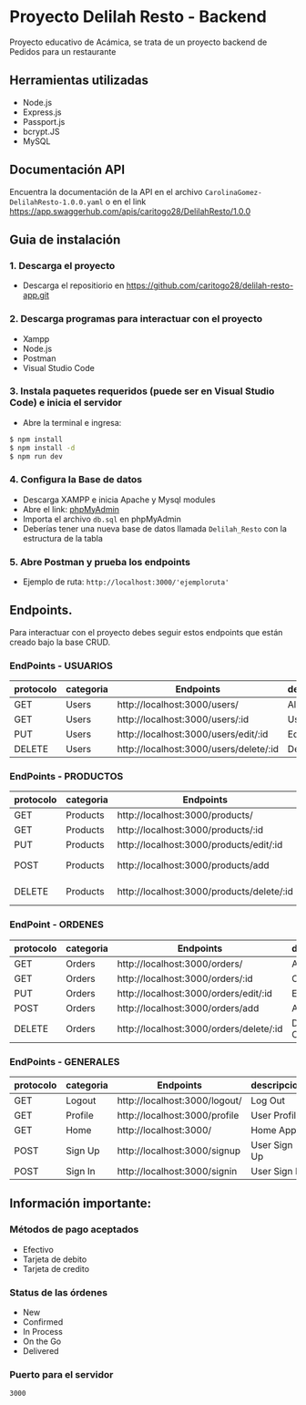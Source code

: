 # Proyecto Delilah Resto - Backend

Proyecto educativo de Acámica, se trata de un proyecto backend de Pedidos para un restaurante

## Herramientas utilizadas

- Node.js
- Express.js
- Passport.js
- bcrypt.JS
- MySQL

## Documentación API
Encuentra la documentación de la API en el archivo `CarolinaGomez-DelilahResto-1.0.0.yaml` o en el link https://app.swaggerhub.com/apis/caritogo28/DelilahResto/1.0.0

## Guia de instalación

### 1. Descarga el proyecto

- Descarga el repositiorio en https://github.com/caritogo28/delilah-resto-app.git

### 2. Descarga programas para interactuar con el proyecto

- Xampp
- Node.js
- Postman
- Visual Studio Code

### 3. Instala paquetes requeridos (puede ser en Visual Studio Code) e inicia el servidor

- Abre la terminal e ingresa:

```sh
$ npm install
$ npm install -d
$ npm run dev
```

### 4. Configura la Base de datos

- Descarga XAMPP e inicia Apache y Mysql modules
- Abre el link: [phpMyAdmin](http://localhost/phpmyadmin/ "phpMyAdmin")
- Importa el archivo `db.sql` en phpMyAdmin
- Deberías tener una nueva base de datos llamada `Delilah_Resto` con la estructura de la tabla

### 5. Abre Postman y prueba los endpoints

- Ejemplo de ruta: `http://localhost:3000/'ejemploruta'`

## Endpoints.

Para interactuar con el proyecto debes seguir estos endpoints que están creado bajo la base CRUD.

### EndPoints - USUARIOS

| protocolo | categoria | Endpoints                              | descripcion |
| --------- | --------- | -------------------------------------- | ----------- |
| GET       | Users     | http://localhost:3000/users/           | All Users   |
| GET       | Users     | http://localhost:3000/users/:id        | User        |
| PUT       | Users     | http://localhost:3000/users/edit/:id   | Edit User   |
| DELETE    | Users     | http://localhost:3000/users/delete/:id | Delete User |

### EndPoints - PRODUCTOS

| protocolo | categoria | Endpoints                                 | descripcion    |
| --------- | --------- | ----------------------------------------- | -------------- |
| GET       | Products  | http://localhost:3000/products/           | All Products   |
| GET       | Products  | http://localhost:3000/products/:id        | Product        |
| PUT       | Products  | http://localhost:3000/products/edit/:id   | Edit Product   |
| POST      | Products  | http://localhost:3000/products/add        | Add Product    |
| DELETE    | Products  | http://localhost:3000/products/delete/:id | Delete Product |

### EndPoint - ORDENES

| protocolo | categoria | Endpoints                               | descripcion  |
| --------- | --------- | --------------------------------------- | ------------ |
| GET       | Orders    | http://localhost:3000/orders/           | All Orders   |
| GET       | Orders    | http://localhost:3000/orders/:id        | Order        |
| PUT       | Orders    | http://localhost:3000/orders/edit/:id   | Edit Order   |
| POST      | Orders    | http://localhost:3000/orders/add        | Add Order    |
| DELETE    | Orders    | http://localhost:3000/orders/delete/:id | Delete Order |

### EndPoints - GENERALES

| protocolo | categoria | Endpoints                     | descripcion  |
| --------- | --------- | ----------------------------- | ------------ |
| GET       | Logout    | http://localhost:3000/logout/ | Log Out      |
| GET       | Profile   | http://localhost:3000/profile | User Profile |
| GET       | Home      | http://localhost:3000/        | Home App     |
| POST      | Sign Up   | http://localhost:3000/signup  | User Sign Up |
| POST      | Sign In   | http://localhost:3000/signin  | User Sign In |

## Información importante:

### Métodos de pago aceptados

- Efectivo
- Tarjeta de debito
- Tarjeta de credito

### Status de las órdenes

- New
- Confirmed
- In Process
- On the Go
- Delivered

### Puerto para el servidor

`3000`
